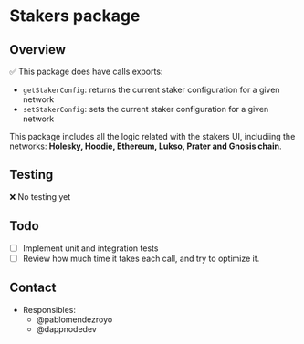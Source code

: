 # Stakers package

## Overview

✅ This package does have calls exports:

- `getStakerConfig`: returns the current staker configuration for a given network
- `setStakerConfig`: sets the current staker configuration for a given network

This package includes all the logic related with the stakers UI, includiing the networks: **Holesky, Hoodie, Ethereum, Lukso, Prater and Gnosis chain**.

## Testing

❌ No testing yet

## Todo

- [ ] Implement unit and integration tests
- [ ] Review how much time it takes each call, and try to optimize it.

## Contact

- Responsibles:
  - @pablomendezroyo
  - @dappnodedev
